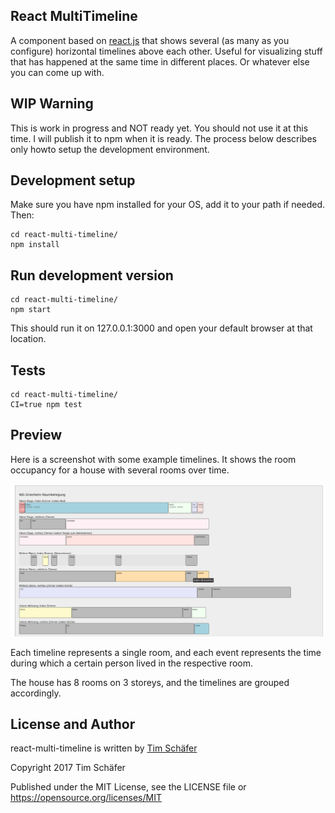 ## React MultiTimeline

A component based on [react.js](https://reactjs.org/) that shows several (as many as you configure) horizontal timelines above each other. Useful for visualizing stuff that has happened at the same time in different places. Or whatever else you can come up with.


## WIP Warning

This is work in progress and NOT ready yet. You should not use it at this time. I will publish it to npm when it is ready. The process below describes only howto setup the development environment.

## Development setup

Make sure you have npm installed for your OS, add it to your path if needed. Then:

    cd react-multi-timeline/
    npm install

## Run development version

    cd react-multi-timeline/
    npm start
	
This should run it on 127.0.0.1:3000 and open your default browser at that location.


## Tests

    cd react-multi-timeline/
    CI=true npm test
    
## Preview

Here is a screenshot with some example timelines. It shows the room occupancy for a house with several rooms over time.

![react-multi-timeline-example](./react-multi-timeline-example.jpg?raw=true "React Multi Timeline example")

Each timeline represents a single room, and each event represents the time during which a certain person lived in the respective room.

The house has 8 rooms on 3 storeys, and the timelines are grouped accordingly.
	
	
## License and Author

react-multi-timeline is written by [Tim Schäfer](http://rcmd.org/ts/)

Copyright 2017 Tim Schäfer

Published under the MIT License, see the LICENSE file or https://opensource.org/licenses/MIT
